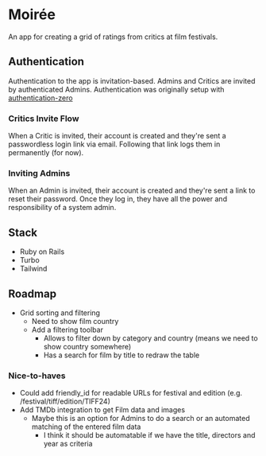 # Moirée

An app for creating a grid of ratings from critics at film festivals.

## Authentication
Authentication to the app is invitation-based. Admins and Critics are invited by authenticated Admins.
Authentication was originally setup with [authentication-zero](https://github.com/lazaronixon/authentication-zero)

### Critics Invite Flow

When a Critic is invited, their account is created and they're sent a passwordless login link via email. Following that link logs them in permanently (for now).

### Inviting Admins

When an Admin is invited, their account is created and they're sent a link to reset their password. Once they log in, they have all the power and responsibility of a system admin.

## Stack
- Ruby on Rails
- Turbo
- Tailwind


## Roadmap
- Grid sorting and filtering
  - Need to show film country
  - Add a filtering toolbar
    - Allows to filter down by category and country (means we need to show country somewhere)
    - Has a search for film by title to redraw the table

### Nice-to-haves
- Could add friendly_id for readable URLs for festival and edition (e.g. /festival/tiff/edition/TIFF24)
- Add TMDb integration to get Film data and images
  - Maybe this is an option for Admins to do a search or an automated matching of the entered film data
    - I think it should be automatable if we have the title, directors and year as criteria
